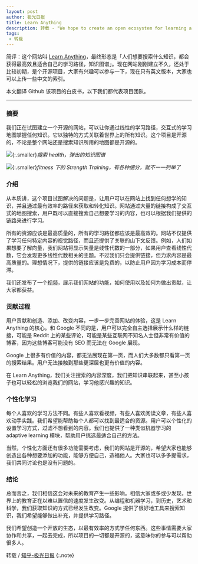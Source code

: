 ```yaml
---
layout: post
author: 极光日报
title: Learn Anything
description: 转载 - "We hope to create an open ecosystem for learning anything in the most efficient way so that no one gets left behind in the age of Artificial Intelligence and has the necessary skills and knowledge to do meaningful work and push our sum of human knowledge forward."
tags:
 - 转载
---
```


简评：这个网站叫 [Learn Anything](https://learn-anything.xyz/)，最终形态是「人们想要搜索什么知识，都会获得最高效且适合自己的学习路径，知识图谱」。现在网站刚刚建立不久，还处于比较初期，是个开源项目，大家有兴趣可以参与一下，现在只有英文版本，大家也可以上传一些中文的索引。

<!--more-->

本文翻译 Github 该项目的白皮书，以下我们都代表项目团队。

---

### 摘要

我们正在试图建立一个开源的网站，可以让你通过线性的学习路径，交互式的学习地图掌握任何知识。它以独特的方式关联着世界上的所有知识。这个项目是开源的，不论是整个网站还是搜索知识所用的地图都是开源的。

![](https://wx1.sinaimg.cn/large/78905b2cly1fqgzcaixuoj20k009lmx6.jpg){:.smaller}*搜索 health，弹出的知识图谱*

![](https://wx1.sinaimg.cn/large/78905b2cly1fqgzcsoae0j20k00btgln.jpg){:.smaller}*fitness 下的 Strength Training，有各种细分，就不一一列举了*

### 介绍

从本质讲，这个项目试图解决的问题是，让用户可以在网站上找到任何想学的知识，并且通过最有效率的路径来获取和转化知识。网站通过大量的链接构成了交互式的地图搜索，用户既可以直接搜索自己想要学习的内容，也可以根据我们提供的链路来进行学习。

所有的资源应该是最高质量的，所有的学习路径都应该是最高效的。网站不仅提供了学习任何特定内容的视觉路径，而且还提供了关联的山下文反馈。例如，人们如果想要了解向量，我们网站将显示矢量是线性代数的一部分，如果用户查看线性代数，它会发现更多线性代数相关的主题。不过我们只会提供链接，但力求内容是最高质量的。理想情况下，提供的链接应该是免费的，以防止用户因为学习成本而停滞。

我们还发布了一个[视频](https://zhuanlan.zhihu.com/p/31906443)，展示我们网站的功能，如何使用以及如何为做出贡献，让大家都获益。

### 贡献过程

用户贡献和创造、添加、改变内容，一步一步完善网站的体验，这是 Learn Anything 的核心。和 Google 不同的是，用户可以完全自主选择展示什么样的链接，可能是 Reddit 上的某些评论，可能是某些互联网不知名人士但非常有价值的博客，因为这些博客可能没有 SEO 而无法在 Google 展现。

Google 上很多有价值的内容，都无法展现在第一页，而人们大多数都只看第一页的搜索结果。用户无法接触到那些更深层也更有价值的内容。

在 Learn Anything，我们关注搜索的内容深度，我们把知识串联起来，甚至小孩子也可以轻松的浏览我们的网站，学习他感兴趣的知识。

### 个性化学习

每个人喜欢的学习方法不同。有些人喜欢看视频，有些人喜欢阅读文章，有些人喜欢动手实践。我们希望能帮助每个人都可以找到最适合的资源。用户可以个性化的设置学习方式，过滤不想看到的内容。我们也提供了一种类似机器学习的 adaptive learning 模块，帮助用户挑选最适合自己的方法。

当然，个性化方面还有很多功能需要考虑，我们的网站是开源的，希望大家也能够创造出各种想要添加的功能，能够方便自己，造福他人。大家也可以多多提需求，我们共同讨论也是没有问题的。

### 结论

总而言之，我们相信这会对未来的教育产生一些影响。相信大家或多或少发现，世界上的教育正在以难以置信的速度发生改变。从编程和机器学习，到历史，艺术和科学，我们获取知识的方式已经发生改变。Google 提供了很好地工具来搜索知识，我们希望能够做出补充，并提供学习路径。

我们希望创造一个开放的生态，以最有效率的方式学任何东西。这些事情需要大家协作和共享，一起去完成，所以项目的一切都是开源的，这意味你的参与可以帮助很多人。

转载 / [知乎-极光日报](https://zhuanlan.zhihu.com/p/31906443)
{:.note}
